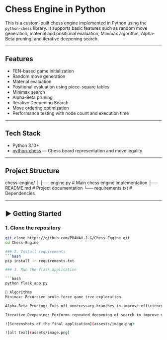 # Chess Engine in Python

This is a custom-built chess engine implemented in Python using the `python-chess` library. It supports basic features such as random move generation, material and positional evaluation, Minimax algorithm, Alpha-Beta pruning, and iterative deepening search.

---

##  Features

-  FEN-based game initialization
-  Random move generation
-  Material evaluation
-  Positional evaluation using piece-square tables
-  Minimax search
-  Alpha-Beta pruning
-  Iterative Deepening Search
-  Move ordering optimization
-  Performance testing with node count and execution time

---

## Tech Stack

- Python 3.10+
- [python-chess](https://python-chess.readthedocs.io/en/latest/) — Chess board representation and move legality

---

##  Project Structure

chess-engine/
│
├── engine.py # Main chess engine implementation
├── README.md # Project documentation
└── requirements.txt # Dependencies



---

## ▶️ Getting Started

### 1. Clone the repository

```bash
git clone https://github.com/PRANAV-J-G/Chess-Engine.git
cd Chess-Engine

### 2. Install requirements
```bash
pip install -r requirements.txt

### 3. Run the flask application 

```bash 
python flask_app.py

🧠 Algorithms
Minimax: Recursive brute-force game tree exploration.

Alpha-Beta Pruning: Cuts off unnecessary branches to improve efficiency.

Iterative Deepening: Performs repeated deepening of search to improve move ordering and pruning.

![Screenshots of the final application](assests/image.png)

![alt text](assets/image.png)